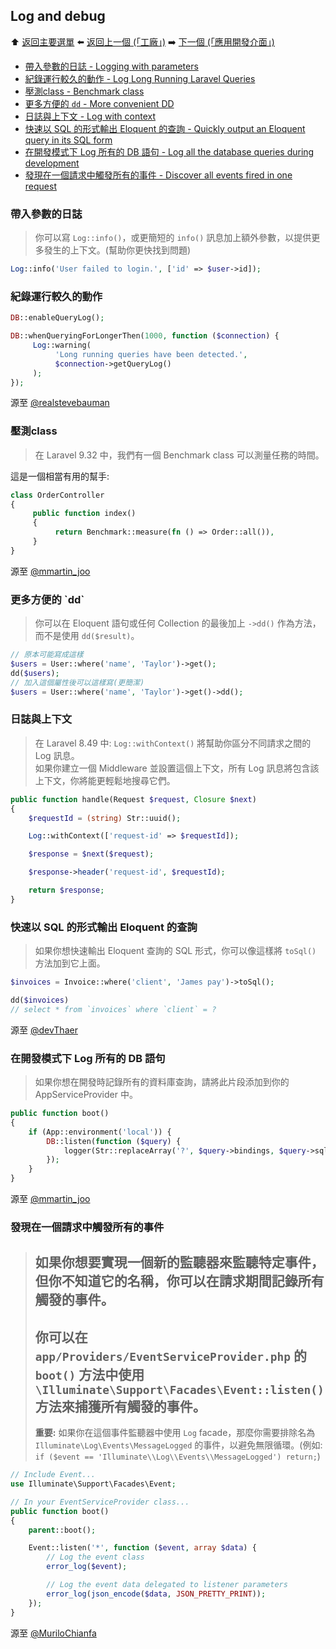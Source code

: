 ## Log and debug

⬆️ [返回主要選單](README.md#laravel-tips) ⬅️ [返回上一個 (「工廠」)](factories.md) ➡️ [下一個 (「應用開發介面」)](api.md)

- [帶入參數的日誌 - Logging with parameters](#logging-with-parameters)
- [紀錄運行較久的動作 - Log Long Running Laravel Queries](#log-long-running-laravel-queries)
- [壓測class - Benchmark class](#benchmark-class)
- [更多方便的 `dd` - More convenient DD](#more-convenient-dd)
- [日誌與上下文 - Log with context](#log-with-context)
- [快速以 SQL 的形式輸出 Eloquent 的查詢 - Quickly output an Eloquent query in its SQL form](#quickly-output-an-eloquent-query-in-its-sql-form)
- [在開發模式下 Log 所有的 DB 語句 - Log all the database queries during development](#log-all-the-database-queries-during-development)
- [發現在一個請求中觸發所有的事件 - Discover all events fired in one request](#discover-all-events-fired-in-one-request)

<h3 id="logging-with-parameters">帶入參數的日誌</h3>

> 你可以寫 `Log::info()`，或更簡短的 `info()` 訊息加上額外參數，以提供更多發生的上下文。(幫助你更快找到問題)

```php
Log::info('User failed to login.', ['id' => $user->id]);
```

<h3 id="log-long-running-laravel-queries">紀錄運行較久的動作</h3>

```php
DB::enableQueryLog();

DB::whenQueryingForLongerThen(1000, function ($connection) {
     Log::warning(
          'Long running queries have been detected.',
          $connection->getQueryLog()
     );
});
```

源至 [@realstevebauman](https://twitter.com/realstevebauman/status/1576980397552185344)

<h3 id="benchmark-class">壓測class</h3>

> 在 Laravel 9.32 中，我們有一個 Benchmark class 可以測量任務的時間。

這是一個相當有用的幫手:
```php
class OrderController
{
     public function index()
     {
          return Benchmark::measure(fn () => Order::all()),
     }
}
```

源至 [@mmartin_joo](https://twitter.com/mmartin_joo/status/1583096196494553088)

<h3 id="more-convenient-dd">更多方便的 `dd`</h3>

> 你可以在 Eloquent 語句或任何 Collection 的最後加上 `->dd()` 作為方法，而不是使用 `dd($result)`。

```php
// 原本可能寫成這樣
$users = User::where('name', 'Taylor')->get();
dd($users);
// 加入這個屬性後可以這樣寫(更簡潔)
$users = User::where('name', 'Taylor')->get()->dd();
```

<h3 id="log-with-context">日誌與上下文</h3>

> 在 Laravel 8.49 中: `Log::withContext()` 將幫助你區分不同請求之間的 Log 訊息。<br/>
> 如果你建立一個 Middleware 並設置這個上下文，所有 Log 訊息將包含該上下文，你將能更輕鬆地搜尋它們。

```php
public function handle(Request $request, Closure $next)
{
    $requestId = (string) Str::uuid();

    Log::withContext(['request-id' => $requestId]);

    $response = $next($request);

    $response->header('request-id', $requestId);

    return $response;
}
```

<h3 id="quickly-output-an-eloquent-query-in-its-sql-form">快速以 SQL 的形式輸出 Eloquent 的查詢</h3>

> 如果你想快速輸出 Eloquent 查詢的 SQL 形式，你可以像這樣將 `toSql()` 方法加到它上面。

```php
$invoices = Invoice::where('client', 'James pay')->toSql();

dd($invoices)
// select * from `invoices` where `client` = ?
```

源至 [@devThaer](https://twitter.com/devThaer/status/1438816135881822210)

<h3 id="log-all-the-database-queries-during-development">在開發模式下 Log 所有的 DB 語句</h3>

> 如果你想在開發時記錄所有的資料庫查詢，請將此片段添加到你的 AppServiceProvider 中。

```php
public function boot()
{
    if (App::environment('local')) {
        DB::listen(function ($query) {
            logger(Str::replaceArray('?', $query->bindings, $query->sql));
        });
    }
}
```

源至 [@mmartin_joo](https://twitter.com/mmartin_joo/status/1473262634405449730)

<h3 id="discover-all-events-fired-in-one-request">發現在一個請求中觸發所有的事件</h3>

> 如果你想要實現一個新的監聽器來監聽特定事件，但你不知道它的名稱，你可以在請求期間記錄所有觸發的事件。
> ---
> 你可以在 `app/Providers/EventServiceProvider.php` 的 `boot()` 方法中使用 `\Illuminate\Support\Facades\Event::listen()` 方法來捕獲所有觸發的事件。
> ---
> **重要:** 如果你在這個事件監聽器中使用 `Log` facade，那麼你需要排除名為 `Illuminate\Log\Events\MessageLogged` 的事件，以避免無限循環。(例如: `if ($event == 'Illuminate\\Log\\Events\\MessageLogged') return;`)

```php
// Include Event...
use Illuminate\Support\Facades\Event;

// In your EventServiceProvider class...
public function boot()
{
    parent::boot();

    Event::listen('*', function ($event, array $data) {
        // Log the event class
        error_log($event);

        // Log the event data delegated to listener parameters
        error_log(json_encode($data, JSON_PRETTY_PRINT));
    });
}
```

源至 [@MuriloChianfa](https://github.com/MuriloChianfa)
